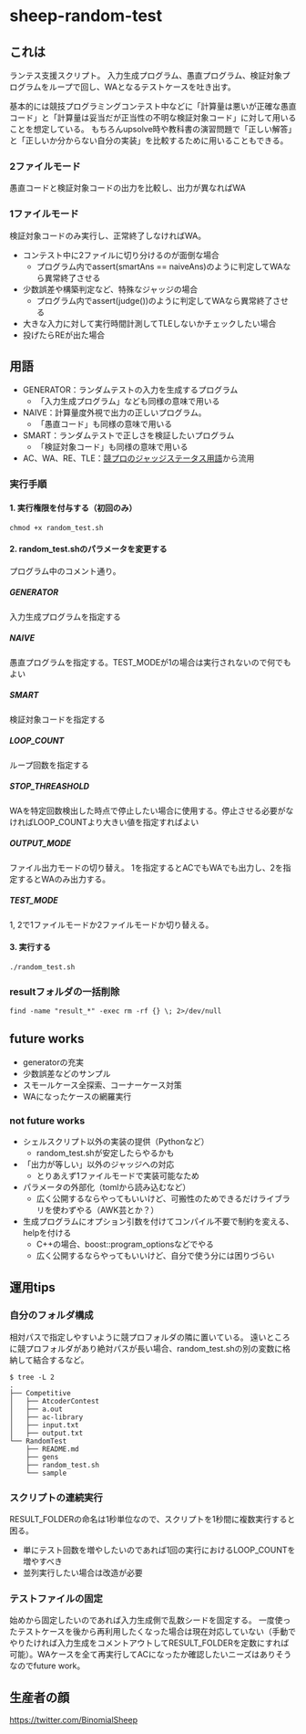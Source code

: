# sheep-random-test

## これは

ランテス支援スクリプト。
入力生成プログラム、愚直プログラム、検証対象プログラムをループで回し、WAとなるテストケースを吐き出す。

基本的には競技プログラミングコンテスト中などに「計算量は悪いが正確な愚直コード」と「計算量は妥当だが正当性の不明な検証対象コード」に対して用いることを想定している。
もちろんupsolve時や教科書の演習問題で「正しい解答」と「正しいか分からない自分の実装」を比較するために用いることもできる。

### 2ファイルモード
愚直コードと検証対象コードの出力を比較し、出力が異なればWA

### 1ファイルモード
検証対象コードのみ実行し、正常終了しなければWA。
- コンテスト中に2ファイルに切り分けるのが面倒な場合
    - プログラム内でassert(smartAns == naiveAns)のように判定してWAなら異常終了させる
- 少数誤差や構築判定など、特殊なジャッジの場合
    - プログラム内でassert(judge())のように判定してWAなら異常終了させる
- 大きな入力に対して実行時間計測してTLEしないかチェックしたい場合
- 投げたらREが出た場合

## 用語
- GENERATOR：ランダムテストの入力を生成するプログラム
    - 「入力生成プログラム」なども同様の意味で用いる
- NAIVE：計算量度外視で出力の正しいプログラム。
    - 「愚直コード」も同様の意味で用いる
- SMART：ランダムテストで正しさを検証したいプログラム
    - 「検証対象コード」も同様の意味で用いる
- AC、WA、RE、TLE：[競プロのジャッジステータス用語](https://atcoder.jp/contests/abc074/glossary?lang=ja)から流用

### 実行手順
#### 1. 実行権限を付与する（初回のみ）

`chmod +x random_test.sh`

#### 2. random_test.shのパラメータを変更する

プログラム中のコメント通り。

##### GENERATOR
入力生成プログラムを指定する
##### NAIVE
愚直プログラムを指定する。TEST_MODEが1の場合は実行されないので何でもよい
##### SMART
検証対象コードを指定する
##### LOOP_COUNT
ループ回数を指定する
##### STOP_THREASHOLD
WAを特定回数検出した時点で停止したい場合に使用する。停止させる必要がなければLOOP_COUNTより大きい値を指定すればよい
##### OUTPUT_MODE
ファイル出力モードの切り替え。
1を指定するとACでもWAでも出力し、2を指定するとWAのみ出力する。
##### TEST_MODE
1, 2で1ファイルモードか2ファイルモードか切り替える。

#### 3. 実行する

`./random_test.sh`


### resultフォルダの一括削除
`find -name "result_*" -exec rm -rf {} \; 2>/dev/null`


## future works
- generatorの充実
- 少数誤差などのサンプル
- スモールケース全探索、コーナーケース対策
- WAになったケースの網羅実行
### not future works
- シェルスクリプト以外の実装の提供（Pythonなど）
    - random_test.shが安定したらやるかも
- 「出力が等しい」以外のジャッジへの対応
    -  とりあえず1ファイルモードで実装可能なため
- パラメータの外部化（tomlから読み込むなど）
    - 広く公開するならやってもいいけど、可搬性のためできるだけライブラリを使わずやる（AWK芸とか？）
- 生成プログラムにオプション引数を付けてコンパイル不要で制約を変える、helpを付ける
    - C++の場合、boost::program_optionsなどでやる
    - 広く公開するならやってもいいけど、自分で使う分には困りづらい

## 運用tips

### 自分のフォルダ構成
相対パスで指定しやすいように競プロフォルダの隣に置いている。
遠いところに競プロフォルダがあり絶対パスが長い場合、random_test.shの別の変数に格納して結合するなど。
```
$ tree -L 2
.
├── Competitive
│   ├── AtcoderContest
│   ├── a.out
│   ├── ac-library
│   ├── input.txt
│   ├── output.txt
└── RandomTest
    ├── README.md
    ├── gens
    ├── random_test.sh
    └── sample
```
### スクリプトの連続実行
RESULT_FOLDERの命名は1秒単位なので、スクリプトを1秒間に複数実行すると困る。
- 単にテスト回数を増やしたいのであれば1回の実行におけるLOOP_COUNTを増やすべき
- 並列実行したい場合は改造が必要
### テストファイルの固定
始めから固定したいのであれば入力生成側で乱数シードを固定する。
一度使ったテストケースを後から再利用したくなった場合は現在対応していない（手動でやりたければ入力生成をコメントアウトしてRESULT_FOLDERを定数にすれば可能）。WAケースを全て再実行してACになったか確認したいニーズはありそうなのでfuture work。

## 生産者の顔

https://twitter.com/BinomialSheep